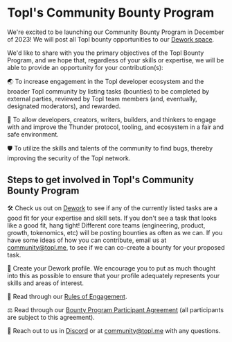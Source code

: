 # **Topl's Community Bounty Program**

We're excited to be launching our Community Bounty Program in December of 2023! We will post all Topl bounty opportunities to our [Dework space](https://app.dework.xyz/topl-97029/main-space-88431). 

We'd like to share with you the primary objectives of the Topl Bounty Program, and we hope that, regardless of your skills or expertise, we will be able to provide an opportunity for your contribution(s):

 🌏 To increase engagement in the Topl developer ecosystem and the broader Topl community by listing tasks (bounties) to be                completed by external parties, reviewed by Topl team members (and, eventually, designated moderators), and rewarded.
     
🤝 To allow developers, creators, writers, builders, and thinkers to engage with and improve the Thunder protocol, tooling, and           ecosystem in a fair and safe environment.
     
🛡 To utilize the skills and talents of the community to find bugs, thereby improving the security of the Topl network.



## **Steps to get involved in Topl's Community Bounty Program**

🛠 Check us out on [Dework](https://app.dework.xyz/topl-97029/main-space-88431) to see if any of the currently listed tasks are a good fit for your expertise and skill sets. If you don't see a task that looks like a good fit, hang tight! Different core teams (engineering, product, growth, tokenomics, etc) will be posting bounties as often as we can. If you have some ideas of how you can contribute, email us at community@topl.me, to see if we can co-create a bounty for your proposed task. 

🎨 Create your Dework profile. We encourage you to put as much thought into this as possible to ensure that your profile adequately represents your skills and areas of interest.  

📜 Read through our [Rules of Engagement](https://github.com/Topl/Knowledge-Base/blob/af2cda04b4feb0dcebbc95f341d828b2300b7810/docs/Developers/08-Bounty%20Program/Bounty%20Program%20Rules%20of%20Engagement.md). 

⚖️ Read through our [Bounty Program Participant Agreement](https://legal.topl.co/Bounty_Program_Agreement) (all participants are subject to this agreement). 

📣 Reach out to us in [Discord](https://discord.gg/qS6QMGZ4fa) or at community@topl.me with any questions. 
  

